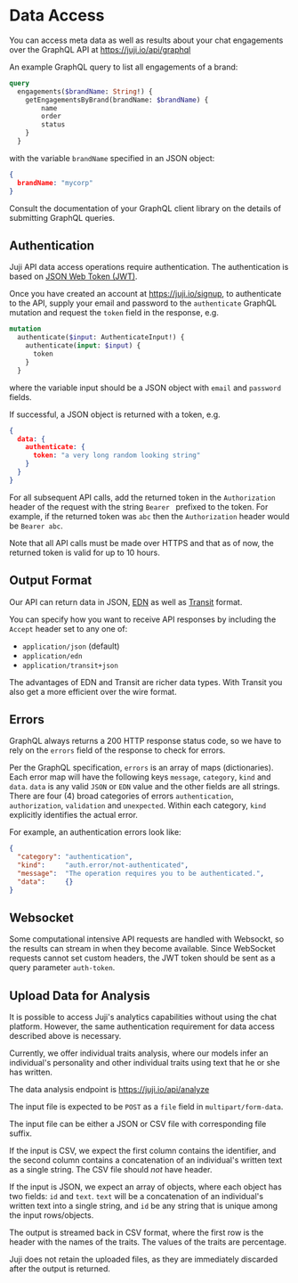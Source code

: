 # Data Access

You can access meta data as well as results about your chat engagements over the
GraphQL API at https://juji.io/api/graphql

An example GraphQL query to list all engagements of a brand:

```graphql
query
  engagements($brandName: String!) {
    getEngagementsByBrand(brandName: $brandName) {
        name
        order
        status
    }
  }
```

with the variable `brandName` specified in an JSON object:
```json
{
  brandName: "mycorp"
}
```

Consult the documentation of your GraphQL client library on the details of submitting
GraphQL queries.

## Authentication

Juji API data access operations require authentication.  The authentication is
based on [JSON Web Token (JWT)](https://en.wikipedia.org/wiki/JSON_Web_Token).

Once you have created an account at https://juji.io/signup, to authenticate to
the API, supply your email and password to the `authenticate` GraphQL mutation
and request the `token` field in the response, e.g.

```graphql
mutation
  authenticate($input: AuthenticateInput!) {
    authenticate(input: $input) {
      token
    }
  }
```
where the variable input should be a JSON object with `email` and `password` fields.

If successful, a JSON object is returned with a token, e.g.
```json
{
  data: {
    authenticate: {
      token: "a very long random looking string"
    }
  }
}
```

For all subsequent API calls, add the returned token in the
`Authorization` header of the request with the string `Bearer ` prefixed to the
token. For example, if the returned token was `abc` then the `Authorization`
header would be `Bearer abc`.

Note that all API calls must be made over HTTPS and that as of now, the returned token is valid for up to 10 hours.

## Output Format

Our API can return data in JSON, [EDN](https://github.com/edn-format/edn) as well as
[Transit](https://github.com/cognitect/transit-format) format.

You can specify how you want to receive API responses by including the `Accept` header set to any one of:

* `application/json` (default)
* `application/edn`
* `application/transit+json`

The advantages of EDN and Transit are richer data types. With Transit you also get a more efficient over the wire format.

## Errors

GraphQL always returns a 200 HTTP response status code, so we have to rely on
the `errors` field of the response to check for errors.

Per the GraphQL specification, `errors` is an array of maps (dictionaries).  Each error map will have the following keys `message`, `category`, `kind` and `data`.  `data` is any valid `JSON` or `EDN` value and the other fields are all strings.  There are four (4) broad categories of errors `authentication`, `authorization`, `validation` and `unexpected`.  Within each category, `kind` explicitly identifies the actual error.

For example, an authentication errors look like:
```json
{
  "category": "authentication",
  "kind":     "auth.error/not-authenticated",
  "message":  "The operation requires you to be authenticated.",
  "data":     {}
}
```

## Websocket

Some computational intensive API requests are handled with Websockt, so the results
can stream in when they become available. Since WebSocket requests cannot set custom headers, the JWT token should be sent as a query parameter `auth-token`.

## Upload Data for Analysis

It is possible to access Juji's analytics capabilities without using the chat platform. However, the same authentication requirement for data access described above is necessary.

Currently, we offer individual traits analysis, where our models infer an
individual's personality and other individual traits using text that he or she has
written.

The data analysis endpoint is https://juji.io/api/analyze

The input file is expected to be `POST` as a `file` field in `multipart/form-data`.

The input file can be either a JSON or CSV file with corresponding file suffix.

If the input is CSV, we expect the first column contains the identifier, and the
second column contains a concatenation of an individual's written text as a single string. The CSV file should *not* have header.

If the input is JSON, we expect an array of objects, where
each object has two fields: `id` and `text`. `text` will be a concatenation of
an individual's written text into a single string, and `id` be any string that
is unique among the input rows/objects.

The output is streamed back in CSV format, where the first row is the header with the names of the traits. The values of the traits are percentage.

Juji does not retain the uploaded files, as they are immediately discarded after
the output is returned.
